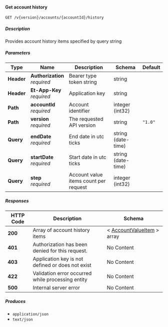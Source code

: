 
<a name="useraccounts_getaccounthistory"></a>
#### Get account history
```
GET /v{version}/accounts/{accountId}/history
```


##### Description
Provides account history items specified by query string


##### Parameters

|Type|Name|Description|Schema|Default|
|---|---|---|---|---|
|**Header**|**Authorization**  <br>*required*|Bearer type token string|string||
|**Header**|**Et-App-Key**  <br>*required*|Application key|string||
|**Path**|**accountId**  <br>*required*|Account identifier|integer (int32)||
|**Path**|**version**  <br>*required*|The requested API version|string|`"1.0"`|
|**Query**|**endDate**  <br>*required*|End date in utc ticks|string (date-time)||
|**Query**|**startDate**  <br>*required*|Start date in utc ticks|string (date-time)||
|**Query**|**step**  <br>*required*|Account value items count per request|integer (int32)||


##### Responses

|HTTP Code|Description|Schema|
|---|---|---|
|**200**|Array of account history items|< [AccountValueItem](#accountvalueitem) > array|
|**401**|Authorization has been denied for this request.|No Content|
|**403**|Application key is not defined or does not exist|No Content|
|**422**|Validation error occurred while processing entity|No Content|
|**500**|Internal server error|No Content|


##### Produces

* `application/json`
* `text/json`



